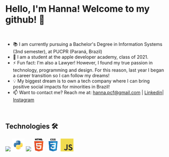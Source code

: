 # Hello, I'm Hanna! Welcome to my github! 🚀
<code><br></code>

- 📚 I am currently pursuing a Bachelor's Degree in Information Systems (3nd semester), at PUCPR (Paraná, Brazil)
- 🍎 I am a student at the apple developer academy, class of 2021.
- ⚡ Fun fact: I'm also a Lawyer! However, I found my true passion in technology, programming and design. For this reason, last year I began a career transition so I can follow my dreams!
- 💡 My biggest dream is to own a tech company where I can bring positive social impacts for minorities in Brazil!
- 📫 Want to contact me? Reach me at: hanna.pcf@gmail.com | [Linkedin](https://www.linkedin.com/in/hannapcf/)| [Instagram](https://www.instagram.com/hanna.dev.br/?hl=pt-br)

<code><br></code>
## Technologies 🛠

<code><img height="40" src="https://ideias.avancadas.info/images/Apple-Swift.png"></code> <code><img height="40" src="https://raw.githubusercontent.com/github/explore/80688e429a7d4ef2fca1e82350fe8e3517d3494d/topics/python/python.png"></code> <code><img height="40" src="https://repository-images.githubusercontent.com/279694747/5c199580-c879-11ea-8b65-010ac1121902"></code> <code><img height="40" src="https://raw.githubusercontent.com/github/explore/80688e429a7d4ef2fca1e82350fe8e3517d3494d/topics/html/html.png"></code> <code><img height="40" src="https://raw.githubusercontent.com/github/explore/80688e429a7d4ef2fca1e82350fe8e3517d3494d/topics/css/css.png"></code> <code><img height="40" src="https://raw.githubusercontent.com/github/explore/80688e429a7d4ef2fca1e82350fe8e3517d3494d/topics/javascript/javascript.png"></code>
